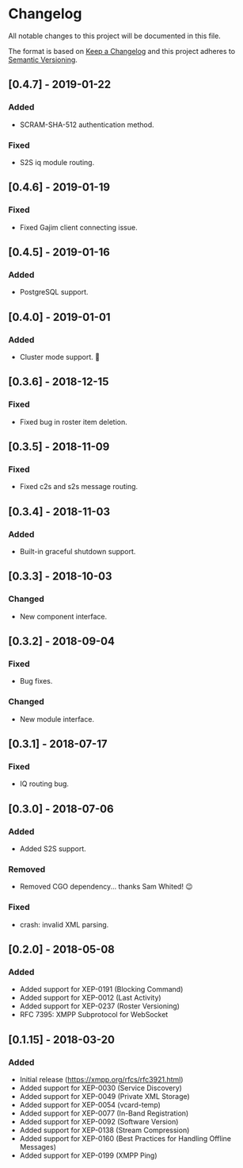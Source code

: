 # Changelog
All notable changes to this project will be documented in this file.

The format is based on [Keep a Changelog](http://keepachangelog.com/en/1.0.0/)
and this project adheres to [Semantic Versioning](http://semver.org/spec/v2.0.0.html).

## [0.4.7] - 2019-01-22
### Added
- SCRAM-SHA-512 authentication method.

### Fixed
- S2S iq module routing.

## [0.4.6] - 2019-01-19
### Fixed
- Fixed Gajim client connecting issue.

## [0.4.5] - 2019-01-16
### Added
- PostgreSQL support.

## [0.4.0] - 2019-01-01
### Added
- Cluster mode support. 🥳

## [0.3.6] - 2018-12-15
### Fixed
- Fixed bug in roster item deletion.

## [0.3.5] - 2018-11-09
### Fixed
- Fixed c2s and s2s message routing.

## [0.3.4] - 2018-11-03
### Added
- Built-in graceful shutdown support.

## [0.3.3] - 2018-10-03
### Changed
- New component interface.

## [0.3.2] - 2018-09-04
### Fixed
- Bug fixes.

### Changed
- New module interface.

## [0.3.1] - 2018-07-17
### Fixed
- IQ routing bug.

## [0.3.0] - 2018-07-06
### Added
- Added S2S support.

### Removed
- Removed CGO dependency... thanks Sam Whited! 😉

### Fixed
- crash: invalid XML parsing.

## [0.2.0] - 2018-05-08
### Added
- Added support for XEP-0191 (Blocking Command)
- Added support for XEP-0012 (Last Activity)
- Added support for XEP-0237 (Roster Versioning)
- RFC 7395: XMPP Subprotocol for WebSocket

## [0.1.15] - 2018-03-20
### Added
- Initial release (https://xmpp.org/rfcs/rfc3921.html)
- Added support for XEP-0030 (Service Discovery)
- Added support for XEP-0049 (Private XML Storage)
- Added support for XEP-0054 (vcard-temp)
- Added support for XEP-0077 (In-Band Registration)
- Added support for XEP-0092 (Software Version)
- Added support for XEP-0138 (Stream Compression)
- Added support for XEP-0160 (Best Practices for Handling Offline Messages)
- Added support for XEP-0199 (XMPP Ping)
